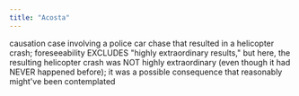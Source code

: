 ```yaml
---
title: "Acosta"
---
```

causation case involving a police car chase that resulted in a helicopter crash; foreseeability EXCLUDES &quot;highly extraordinary results,&quot; but here, the resulting helicopter crash was NOT highly extraordinary (even though it had NEVER happened before); it was a possible consequence that reasonably might've been contemplated

